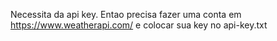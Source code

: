 Necessita da api key. Entao precisa fazer uma conta em https://www.weatherapi.com/ e colocar sua key no api-key.txt
